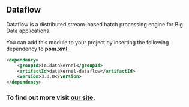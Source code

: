## Dataflow

Dataflow is a distributed stream-based batch processing engine for Big Data applications. 

You can add this module to your project by inserting the following dependency to **pom.xml**:
```xml
<dependency>
    <groupId>io.datakernel</groupId>
    <artifactId>datakernel-dataflow</artifactId>
    <version>3.0.0</version>
</dependency>
```

### To find out more visit [our site](https://datakernel.io/docs/cloud/dataflow.html).
